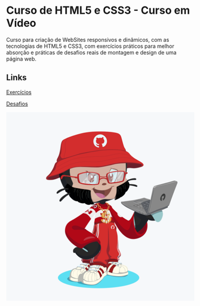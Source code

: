 # Curso de HTML5 e CSS3 - Curso em Vídeo

<p>
  Curso para criação de WebSites responsivos e dinâmicos, com as tecnologias de HTML5 e CSS3, com exercícios práticos para melhor absorção 
  e práticas de desafios reais de montagem e design de uma página web.
</p>

## Links

<a href="https://github.com/santosvini/CeV-html5-css3/tree/master/Exercicios" target="_blank">Exercícios</a>

<a href="https://github.com/santosvini/CeV-html5-css3/tree/master/Desafios" target="_blank">Desafios</a>

<img src="https://github.com/santosvini/CeV-html5-css3/blob/master/Exercicios/ex005/octocat_vini.png" alt="Octocat">
